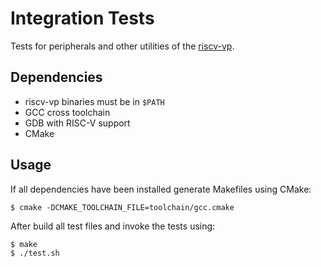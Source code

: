 # Integration Tests

Tests for peripherals and other utilities of the [riscv-vp][riscv-vp gitlab].

## Dependencies

* riscv-vp binaries must be in `$PATH`
* GCC cross toolchain
* GDB with RISC-V support
* CMake

## Usage

If all dependencies have been installed generate Makefiles using CMake:

	$ cmake -DCMAKE_TOOLCHAIN_FILE=toolchain/gcc.cmake

After build all test files and invoke the tests using:


	$ make
	$ ./test.sh

[riscv-vp gitlab]: https://gitlab.informatik.uni-bremen.de/riscv/riscv-vp
